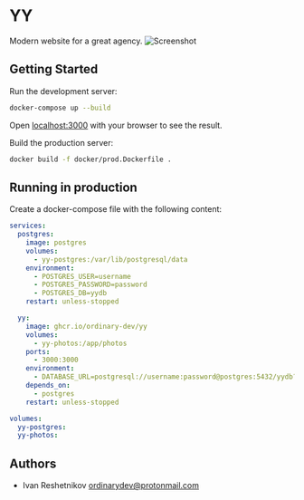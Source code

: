 # YY

Modern website for a great agency.
![Screenshot](public/screenshot-1.webp)

## Getting Started

Run the development server:

```bash
docker-compose up --build
```

Open [localhost:3000](http://localhost:3000) with your browser to see the result.

Build the production server:

```bash
docker build -f docker/prod.Dockerfile .
```

## Running in production

Create a docker-compose file with the following content:

```yml
services:
  postgres:
    image: postgres
    volumes:
      - yy-postgres:/var/lib/postgresql/data
    environment:
      - POSTGRES_USER=username
      - POSTGRES_PASSWORD=password
      - POSTGRES_DB=yydb
    restart: unless-stopped

  yy:
    image: ghcr.io/ordinary-dev/yy
    volumes:
      - yy-photos:/app/photos
    ports:
      - 3000:3000
    environment:
      - DATABASE_URL=postgresql://username:password@postgres:5432/yydb?schema=public
    depends_on:
      - postgres
    restart: unless-stopped

volumes:
  yy-postgres:
  yy-photos:
```

## Authors

- Ivan Reshetnikov <ordinarydev@protonmail.com>
